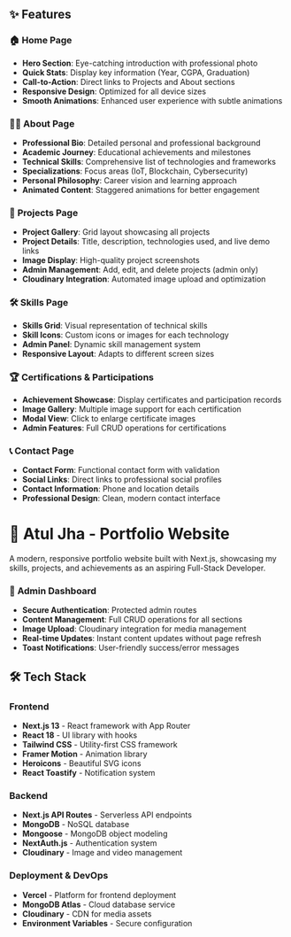 
## ✨ Features

### 🏠 **Home Page**
- **Hero Section**: Eye-catching introduction with professional photo
- **Quick Stats**: Display key information (Year, CGPA, Graduation)
- **Call-to-Action**: Direct links to Projects and About sections
- **Responsive Design**: Optimized for all device sizes
- **Smooth Animations**: Enhanced user experience with subtle animations

### 👨‍💻 **About Page**
- **Professional Bio**: Detailed personal and professional background
- **Academic Journey**: Educational achievements and milestones
- **Technical Skills**: Comprehensive list of technologies and frameworks
- **Specializations**: Focus areas (IoT, Blockchain, Cybersecurity)
- **Personal Philosophy**: Career vision and learning approach
- **Animated Content**: Staggered animations for better engagement

### 💼 **Projects Page**
- **Project Gallery**: Grid layout showcasing all projects
- **Project Details**: Title, description, technologies used, and live demo links
- **Image Display**: High-quality project screenshots
- **Admin Management**: Add, edit, and delete projects (admin only)
- **Cloudinary Integration**: Automated image upload and optimization

### 🛠️ **Skills Page**
- **Skills Grid**: Visual representation of technical skills
- **Skill Icons**: Custom icons or images for each technology
- **Admin Panel**: Dynamic skill management system
- **Responsive Layout**: Adapts to different screen sizes

### 🏆 **Certifications & Participations**
- **Achievement Showcase**: Display certificates and participation records
- **Image Gallery**: Multiple image support for each certification
- **Modal View**: Click to enlarge certificate images
- **Admin Features**: Full CRUD operations for certifications

### 📞 **Contact Page**
- **Contact Form**: Functional contact form with validation
- **Social Links**: Direct links to professional social profiles
- **Contact Information**: Phone and location details
- **Professional Design**: Clean, modern contact interface

# 🚀 Atul Jha - Portfolio Website

A modern, responsive portfolio website built with Next.js, showcasing my skills, projects, and achievements as an aspiring Full-Stack Developer.

### 🔐 **Admin Dashboard**
- **Secure Authentication**: Protected admin routes
- **Content Management**: Full CRUD operations for all sections
- **Image Upload**: Cloudinary integration for media management
- **Real-time Updates**: Instant content updates without page refresh
- **Toast Notifications**: User-friendly success/error messages

## 🛠️ Tech Stack

### **Frontend**
- **Next.js 13** - React framework with App Router
- **React 18** - UI library with hooks
- **Tailwind CSS** - Utility-first CSS framework
- **Framer Motion** - Animation library
- **Heroicons** - Beautiful SVG icons
- **React Toastify** - Notification system

### **Backend**
- **Next.js API Routes** - Serverless API endpoints
- **MongoDB** - NoSQL database
- **Mongoose** - MongoDB object modeling
- **NextAuth.js** - Authentication system
- **Cloudinary** - Image and video management

### **Deployment & DevOps**
- **Vercel** - Platform for frontend deployment
- **MongoDB Atlas** - Cloud database service
- **Cloudinary** - CDN for media assets
- **Environment Variables** - Secure configuration

